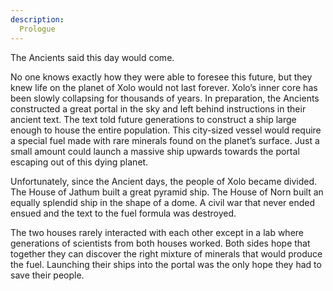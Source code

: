 ```yaml
---
description:
  Prologue
---
```


The Ancients said this day would come. 

No one knows exactly how they were able to foresee this future, but they knew life on the planet of Xolo would not last forever.  Xolo’s inner core has been slowly collapsing for thousands of years.  In preparation, the Ancients constructed a great portal in the sky and left behind instructions in their ancient text.  The text told future generations to construct a ship large enough to house the entire population.  This city-sized vessel would require a special fuel made with rare minerals found on the planet’s surface.  Just a small amount could launch a massive ship upwards towards the portal escaping out of this dying planet.

Unfortunately, since the Ancient days, the people of Xolo became divided.  The House of Jathum built a great pyramid ship.  The House of Norn built an equally splendid ship in the shape of a dome.  A civil war that never ended ensued and the text to the fuel formula was destroyed. 

The two houses rarely interacted with each other except in a lab where generations of scientists from both houses worked.  Both sides hope that together they can discover the right mixture of minerals that would produce the fuel.  Launching their ships into the portal was the only hope they had to save their people.
